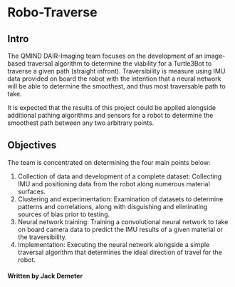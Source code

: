# Robo-Traverse

## Intro ##
The QMIND DAIR-Imaging team focuses on the development of an image-based traversal algorithm to determine the viability for a Turtle3Bot to traverse a given path (straight infront). Traversibility is measure using IMU data provided on board the robot with the intention that a neural network will be able to determine the smoothest, and thus most traversable path to take.

It is expected that the results of this project could be applied alongside additional pathing algorithms and sensors for a robot to determine the smoothest path between any two arbitrary points.

## Objectives ##
The team is concentrated on determining the four main points below:
1. Collection of data and development of a complete dataset: Collecting IMU and positioning data from the robot along numerous material surfaces.
2. Clustering and experimentation: Examination of datasets to determine patterns and correlations, along with disguishing and eliminating sources of bias prior to testing.
3. Neural network training: Training a convolutional neural network to take on board camera data to predict the IMU results of a given material or the traversibility.
4. Implementation: Executing the neural network alongside a simple traversal algorithm that determines the ideal direction of travel for the robot.

#### Written by Jack Demeter ####
